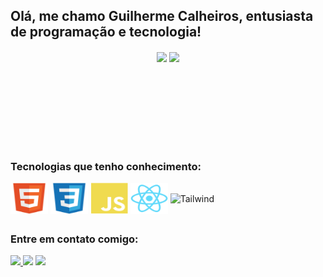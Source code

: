 ## Olá, me chamo Guilherme Calheiros, entusiasta de programação e tecnologia!

<div  align="center" style="margin-bottom:100px;">
  <img width=36% align="center" src="https://github-readme-stats-git-main-rafaelalexandrino.vercel.app/api/top-langs/?username=Guilherme-Calheiros&show_icons=true&theme=radical&layout=compact" />
  <img width="40%"align="center" src=https://github-readme-stats.vercel.app/api?username=Guilherme-Calheiros&show_icons=true&theme=dracula&include_all_commits=true&count_private=true"/>
</div>


<br>
<br>
 
### Tecnologias que tenho conhecimento:
<div style="display: inline_block">
  <img align="center" alt="HTML" height="50" width="60" src="https://raw.githubusercontent.com/devicons/devicon/master/icons/html5/html5-original.svg">
  <img align="center" alt="CSS" height="50" width="60" src="https://raw.githubusercontent.com/devicons/devicon/master/icons/css3/css3-original.svg">
  <img align="center" alt="Js" height="50" width="60" src="https://raw.githubusercontent.com/devicons/devicon/master/icons/javascript/javascript-plain.svg">
  <img align="center" alt="Js" height="50" width="60" src="https://raw.githubusercontent.com/devicons/devicon/master/icons/react/react-original.svg">
  <img align="center" alt="Tailwind" height="50" width="60" src="https://cdn.jsdelivr.net/gh/devicons/devicon@latest/icons/tailwindcss/tailwindcss-original.svg">
</div>

##

### Entre em contato comigo:
<div>
  <a href="https://www.instagram.com/guilherme_calheiros_" target="_blank"><img src="https://img.shields.io/badge/-Instagram-%23E4405F?style=for-the-badge&logo=instagram&logoColor=white">
</a>
  <a href = "mailto:guilhermecalheiros522@gmail.com"> <img src="https://img.shields.io/badge/-Gmail-%23333?style=for-the-badge&logo=gmail&logoColor=white" target="_blank"></a>
  <a href="https://www.linkedin.com/in/guilherme-calheiros-940126238/" target="_blank"><img src="https://img.shields.io/badge/-LinkedIn-%230077B5?style=for-the-badge&logo=linkedin&logoColor=white"  target="_blank"></a>
</div>
